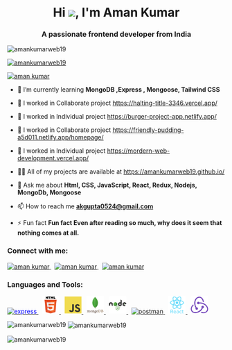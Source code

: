 <img align="center" src="https://media.licdn.com/dms/image/D4D12AQG2-3Vm_jyYIw/article-cover_image-shrink_423_752/0/1693753179836?e=1726099200&v=beta&t=zijCh5INtJPzgmKSv9iPlEtx36fAUgcFaooYLNkIpBk" alt="" />
<h1 align="center">Hi <img
    src="https://raw.githubusercontent.com/MartinHeinz/MartinHeinz/master/wave.gif"
    width="30px"
  />, I'm Aman Kumar</h1>
<h3 align="center">A passionate frontend developer from India</h3>

<p align="left"> <img src="https://komarev.com/ghpvc/?username=amankumarweb19&label=Profile%20views&color=0e75b6&style=flat" alt="amankumarweb19" /> </p>

<p align="left"> <a href="https://github.com/ryo-ma/github-profile-trophy"><img src="https://github-profile-trophy.vercel.app/?username=amankumarweb19" alt="amankumarweb19" /></a> </p>

<p align="left"> <a href="https://twitter.com/aman kumar" target="blank"><img src="https://img.shields.io/twitter/follow/aman kumar?logo=twitter&style=for-the-badge" alt="aman kumar" /></a> </p>

- 🌱 I’m currently learning **MongoDB ,Express , Mongoose, Tailwind CSS**

- 🔭 I worked in Collaborate project https://halting-title-3346.vercel.app/

- 🤝 I worked in Individual project https://burger-project-app.netlify.app/

- 👯 I worked in Collaborate project https://friendly-pudding-a5d011.netlify.app/homepage/

- 🤝 I worked in Individual project https://mordern-web-development.vercel.app/

- 👨‍💻 All of my projects are available at https://amankumarweb19.github.io/       

- 💬 Ask me about **Html, CSS, JavaScript, React, Redux, Nodejs, MongoDb, Mongoose**

- 📫 How to reach me **akgupta0524@gmail.com**

- ⚡ Fun fact **Fun fact Even after reading so much, why does it seem that nothing comes at all.**

<h3 align="left">Connect with me:</h3>
<p align="left">
<a href="https://twitter.com/aman kumar" target="blank"><img align="center" src="https://raw.githubusercontent.com/rahuldkjain/github-profile-readme-generator/master/src/images/icons/Social/twitter.svg" alt="aman kumar" height="30" width="40" /> </a>&nbsp;
<a href="https://www.linkedin.com/in/aman-kumar-1a3047194/" target="blank"><img align="center" src="https://raw.githubusercontent.com/rahuldkjain/github-profile-readme-generator/master/src/images/icons/Social/linked-in-alt.svg" alt="aman kumar" height="30" width="40" /> </a>&nbsp;
<a href="https://codesandbox.com/aman kumar" target="blank"><img align="center" src="https://raw.githubusercontent.com/rahuldkjain/github-profile-readme-generator/master/src/images/icons/Social/codesandbox.svg" alt="aman kumar" height="30" width="40" /> </a>
</p>

<h3 align="left">Languages and Tools:</h3>
<p align="left"> <a href="https://expressjs.com" target="_blank" rel="noreferrer"> <img src="https://www.pngfind.com/pngs/m/136-1363736_express-js-icon-png-transparent-png.png" alt="express" style="color:blue" width="40" height="40"/> </a> &nbsp; <a href="https://www.w3.org/html/" target="_blank" rel="noreferrer"> <img src="https://raw.githubusercontent.com/devicons/devicon/master/icons/html5/html5-original-wordmark.svg" alt="html5" width="40" height="40"/> </a> &nbsp; <a href="https://developer.mozilla.org/en-US/docs/Web/JavaScript" target="_blank" rel="noreferrer"> <img src="https://raw.githubusercontent.com/devicons/devicon/master/icons/javascript/javascript-original.svg" alt="javascript" width="40" height="40"/> </a> &nbsp; <a href="https://www.mongodb.com/" target="_blank" rel="noreferrer"> <img src="https://raw.githubusercontent.com/devicons/devicon/master/icons/mongodb/mongodb-original-wordmark.svg" alt="mongodb" width="40" height="40"/> </a> &nbsp; <a href="https://nodejs.org" target="_blank" rel="noreferrer"> <img src="https://raw.githubusercontent.com/devicons/devicon/master/icons/nodejs/nodejs-original-wordmark.svg" alt="nodejs" width="40" height="40"/> </a>  &nbsp; <a href="https://postman.com" target="_blank" rel="noreferrer"> <img src="https://www.vectorlogo.zone/logos/getpostman/getpostman-icon.svg" alt="postman" width="40" height="40"/> </a> &nbsp; <a href="https://reactjs.org/" target="_blank" rel="noreferrer"> <img src="https://raw.githubusercontent.com/devicons/devicon/master/icons/react/react-original-wordmark.svg" alt="react" width="40" height="40"/> </a> &nbsp; <a href="https://redux.js.org" target="_blank" rel="noreferrer"> <img src="https://raw.githubusercontent.com/devicons/devicon/master/icons/redux/redux-original.svg" alt="redux" width="40" height="40"/> </a> </p>

<p><img align="left" src="https://github-readme-stats.vercel.app/api/top-langs?username=amankumarweb19&show_icons=true&locale=en&layout=compact" alt="amankumarweb19" /></p>

<p>&nbsp;<img align="center" src="https://github-readme-stats.vercel.app/api?username=amankumarweb19&show_icons=true&locale=en" alt="amankumarweb19" /></p>

<p><img align="center" src="https://github-readme-streak-stats.herokuapp.com/?user=amankumarweb19&" alt="amankumarweb19" /></p>
